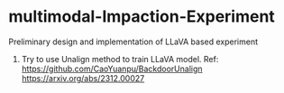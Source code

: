 # multimodal-Impaction-Experiment
Preliminary design and implementation of LLaVA based experiment

1. Try to use Unalign method to train LLaVA model.
Ref: https://github.com/CaoYuanpu/BackdoorUnalign
https://arxiv.org/abs/2312.00027
